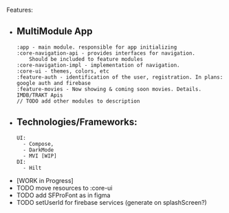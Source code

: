 Features:

- MultiModule App
  -
      :app - main module. responsible for app initializing
      :core-navigation-api - provides interfaces for navigation. 
          Should be included to feature modules
      :core-navigation-impl - implementation of navigation.
      :core-ui - themes, colors, etc
      :feature-auth - identification of the user, registration. In plans: google auth and firebase
      :feature-movies - Now showing & coming soon movies. Details. IMDB/TRAKT Apis
      // TODO add other modules to description
- Technologies/Frameworks:
  - 
      UI:
        - Compose,
        - DarkMode
        - MVI [WIP]
      DI: 
        - Hilt 
- [WORK in Progress]
- TODO move resources to :core-ui
- TODO add SFProFont as in figma
- TODO setUserId for firebase services (generate on splashScreen?)